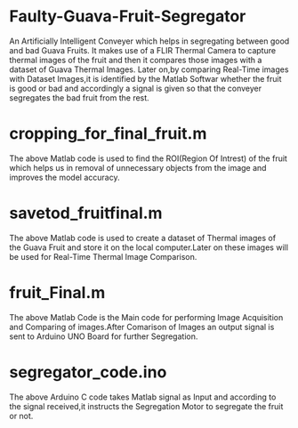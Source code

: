 # Faulty-Guava-Fruit-Segregator
An Artificially Intelligent Conveyer which helps in segregating between good and bad Guava Fruits.
It makes use of a FLIR Thermal Camera to capture thermal images of the fruit and then it compares those images with a dataset of Guava Thermal Images.
Later on,by comparing Real-Time images with Dataset Images,it is identified by the Matlab Softwar whether the fruit is good or bad and accordingly a signal is given so that the conveyer segregates the bad fruit from the rest.

# cropping_for_final_fruit.m
The above Matlab code is used to find the ROI(Region Of Intrest) of the fruit which helps us in removal of unnecessary objects from the image and improves the model accuracy.

# savetod_fruitfinal.m
The above Matlab code is used to create a dataset of Thermal images of the Guava Fruit and store it on the local computer.Later on these images will be used for Real-Time Thermal Image Comparison.

# fruit_Final.m
The above Matlab Code is the Main code for performing Image Acquisition and Comparing of images.After Comarison of Images an output signal is sent to Arduino UNO Board for further Segregation.

# segregator_code.ino
The above Arduino C code takes Matlab signal as Input and according to the signal received,it instructs the Segregation Motor to segregate the fruit or not. 
